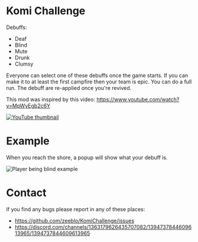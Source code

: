 # Komi Challenge

Debuffs:

- Deaf
- Blind
- Mute
- Drunk
- Clumsy

Everyone can select one of these debuffs once the game starts.
If you can make it to at least the first campfire then your team is epic.
You can do a full run. The debuff are re-applied once you're revived.

This mod was inspired by this video: https://www.youtube.com/watch?v=MpWyEgb2c6Y


<a href="https://www.youtube.com/watch?v=MpWyEgb2c6Y">
<img src="https://i.imgur.com/091uDgr.jpeg" alt="YouTube thumbnail">
</a>


# Example

When you reach the shore, a popup will show what your debuff is.


<img src="https://i.imgur.com/BrQbmBo.png" alt="Player being blind example">




# Contact

If you find any bugs please report in any of these places:
- https://github.com/zeeblo/KomiChallenge/issues
- https://discord.com/channels/1363179626435707082/1394737844609613965/1394737844609613965
